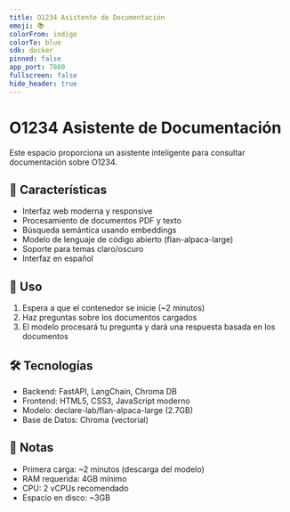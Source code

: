 ```yaml
---
title: O1234 Asistente de Documentación
emoji: 📚
colorFrom: indigo
colorTo: blue
sdk: docker
pinned: false
app_port: 7860
fullscreen: false
hide_header: true
---
```


# O1234 Asistente de Documentación

Este espacio proporciona un asistente inteligente para consultar documentación sobre O1234.

## 🌟 Características

- Interfaz web moderna y responsive
- Procesamiento de documentos PDF y texto
- Búsqueda semántica usando embeddings
- Modelo de lenguaje de código abierto (flan-alpaca-large)
- Soporte para temas claro/oscuro
- Interfaz en español

## 🚀 Uso

1. Espera a que el contenedor se inicie (~2 minutos)
2. Haz preguntas sobre los documentos cargados
3. El modelo procesará tu pregunta y dará una respuesta basada en los documentos

## 🛠️ Tecnologías

- Backend: FastAPI, LangChain, Chroma DB
- Frontend: HTML5, CSS3, JavaScript moderno
- Modelo: declare-lab/flan-alpaca-large (2.7GB)
- Base de Datos: Chroma (vectorial)

## 📝 Notas

- Primera carga: ~2 minutos (descarga del modelo)
- RAM requerida: 4GB mínimo
- CPU: 2 vCPUs recomendado
- Espacio en disco: ~3GB
